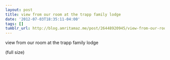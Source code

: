 ```yaml
---
layout: post
title: view from our room at the trapp family lodge
date: '2012-07-03T18:35:11-04:00'
tags: []
tumblr_url: http://blog.amritamaz.me/post/26448920945/view-from-our-room-at-the-trapp-family-lodge
---
```

view from our room at the trapp family lodge

(full size)
